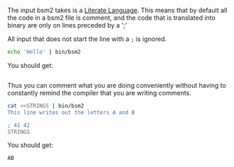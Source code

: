 The input bsm2 takes is a [Literate Language](https://en.wikipedia.org/wiki/Literate_programming). This means that by default all the code in a bsm2 file is comment, and the code that is translated into binary are only on lines preceded by a ';'

All input that does not start the line with a `;` is ignored.

```bash command
echo 'Hello' | bin/bsm2
```

You should get:

```text expected stdout
```

Thus you can comment what you are doing conveniently without having to constantly remind the compiler that you are writing comments.

```bash command
cat <<STRINGS | bin/bsm2
This line writes out the letters A and B

; 41 42
STRINGS
```

You should get:

```text expected stdout
AB
```
